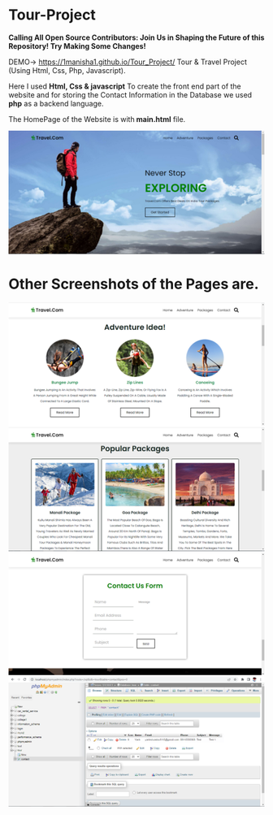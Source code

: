 # Tour-Project
<b>Calling All Open Source Contributors: Join Us in Shaping the Future of this Repository! Try Making Some Changes!</b> <br>

DEMO-> https://1manisha1.github.io/Tour_Project/
Tour &amp; Travel Project (Using Html, Css, Php, Javascript).

Here I used <b>Html, Css & javascript</b> To create the front end part of the website and for storing the Contact Information in the Database we used <b>php</b> as a backend language.

The HomePage of the Website is with<b> main.html</b> file.

![alt text](https://github.com/1Manisha1/Tour_Project/blob/main/screenshot/home.PNG?raw=true)

<h1><b>Other Screenshots of the Pages are.</b></h1>

![alt text](https://github.com/1Manisha1/Tour_Project/blob/main/screenshot/adventure.PNG?raw=true)
![alt text](https://github.com/1Manisha1/Tour_Project/blob/main/screenshot/package1.PNG?raw=true)
![alt text](https://github.com/1Manisha1/Tour_Project/blob/main/screenshot/contact.PNG?raw=true)
![alt text](https://github.com/1Manisha1/Tour_Project/blob/main/screenshot/database_contact.PNG?raw=true)
